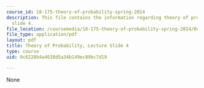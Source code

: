 ```yaml
---
course_id: 18-175-theory-of-probability-spring-2014
description: This file contains the information regarding theory of probability, lecture
  slide 4.
file_location: /coursemedia/18-175-theory-of-probability-spring-2014/0c6228b4a4638d5a34b149ec89bc7d19_MIT18_175S14_Lecture4.pdf
file_type: application/pdf
layout: pdf
title: Theory of Probability, Lecture Slide 4
type: course
uid: 0c6228b4a4638d5a34b149ec89bc7d19

---
```

None